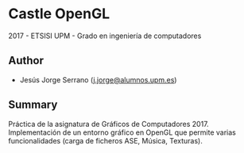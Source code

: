 # Castle OpenGL

2017 - ETSISI UPM - Grado en ingeniería de computadores

## Author

- Jesús Jorge Serrano (j.jorge@alumnos.upm.es)

## Summary

Práctica de la asignatura de Gráficos de Computadores 2017.
Implementación de un entorno gráfico en OpenGL que permite varias funcionalidades (carga de ficheros ASE, Música, Texturas).
